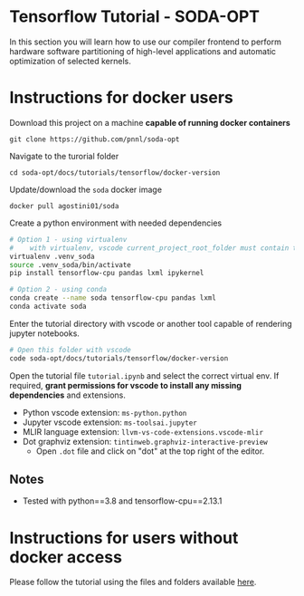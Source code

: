 # Tensorflow Tutorial - SODA-OPT

In this section you will learn how to use our compiler frontend to perform
hardware software partitioning of high-level applications and automatic
optimization of selected kernels.


# Instructions for docker users

Download this project on a machine **capable of running docker containers**

```
git clone https://github.com/pnnl/soda-opt
```

Navigate to the turorial folder

```
cd soda-opt/docs/tutorials/tensorflow/docker-version
```

Update/download the `soda` docker image

```
docker pull agostini01/soda
```

Create a python environment with needed dependencies

```bash
# Option 1 - using virtualenv
#    with virtualenv, vscode current_project_root_folder must contain the .venv_soda folder
virtualenv .venv_soda
source .venv_soda/bin/activate
pip install tensorflow-cpu pandas lxml ipykernel

# Option 2 - using conda
conda create --name soda tensorflow-cpu pandas lxml
conda activate soda
```

Enter the tutorial directory with vscode or another tool capable of rendering jupyter notebooks.

```bash
# Open this folder with vscode
code soda-opt/docs/tutorials/tensorflow/docker-version
```

Open the tutorial file `tutorial.ipynb` and select the correct virtual env.
If required, **grant permissions for vscode to install any missing dependencies** and extensions.

- Python vscode extension: `ms-python.python`
- Jupyter vscode extension: `ms-toolsai.jupyter`
- MLIR language extension: `llvm-vs-code-extensions.vscode-mlir`
- Dot graphviz extension: `tintinweb.graphviz-interactive-preview`
    - Open `.dot` file and click on "dot" at the top right of the editor.


## Notes

- Tested with python==3.8 and tensorflow-cpu==2.13.1


# Instructions for users without docker access

Please follow the tutorial using the files and folders available [here](docker-version-executed).
